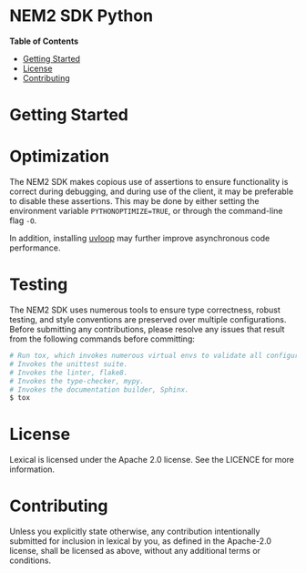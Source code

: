 NEM2 SDK Python
===============

**Table of Contents**

- [Getting Started](#getting-started)
- [License](License)
- [Contributing](contributing)

# Getting Started



# Optimization

The NEM2 SDK makes copious use of assertions to ensure functionality is correct during debugging, and during use of the client, it may be preferable to disable these assertions. This may be done by either setting the environment variable `PYTHONOPTIMIZE=TRUE`, or through the command-line flag `-O`.

In addition, installing [uvloop](https://github.com/magicstack/uvloop) may further improve asynchronous code performance.

# Testing

The NEM2 SDK uses numerous tools to ensure type correctness, robust testing, and style conventions are preserved over multiple configurations. Before submitting any contributions, please resolve any issues that result from the following commands before committing:

```bash
# Run tox, which invokes numerous virtual envs to validate all configurations
# Invokes the unittest suite.
# Invokes the linter, flake8.
# Invokes the type-checker, mypy.
# Invokes the documentation builder, Sphinx.
$ tox
```

# License

Lexical is licensed under the Apache 2.0 license. See the LICENCE for more information. 

# Contributing

Unless you explicitly state otherwise, any contribution intentionally submitted for inclusion in lexical by you, as defined in the Apache-2.0 license, shall be licensed as above, without any additional terms or conditions.
